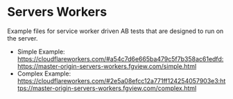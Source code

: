 # Servers Workers

Example files for service worker driven AB tests that are designed to run on the server.


- Simple Example: https://cloudflareworkers.com/#a54c7d6e665ba479c5f7b358ac61edfd:https://master-origin-servers-workers.fgview.com/simple.html
- Complex Example: https://cloudflareworkers.com/#2e5a08efcc12a771ff124254057903e3:https://master-origin-servers-workers.fgview.com/complex.html
